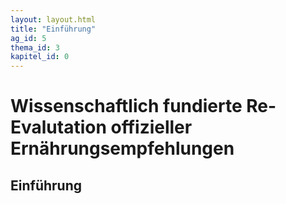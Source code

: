 ```yaml
---
layout: layout.html
title: "Einführung"
ag_id: 5
thema_id: 3
kapitel_id: 0
---
```


# Wissenschaftlich fundierte Re-Evalutation offizieller Ernährungsempfehlungen

## Einführung
